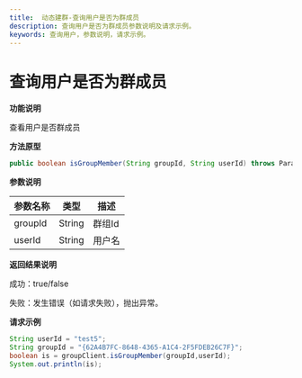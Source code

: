 ```yaml
---
title:  动态建群-查询用户是否为群成员
description: 查询用户是否为群成员参数说明及请求示例。
keywords: 查询用户，参数说明，请求示例。
---
```


# 查询用户是否为群成员

**功能说明**

查看用户是否群成员

**方法原型**

```java
public boolean isGroupMember(String groupId, String userId) throws ParamParserException, UnsupportedEncodingException, HttpRequestException, AESCryptoException;
```

**参数说明**

| 参数名称 | 类型   | 描述   |
| -------- | ------ | ------ |
| groupId  | String | 群组Id |
| userId   | String | 用户名 |

**返回结果说明**

成功：true/false

失败：发生错误（如请求失败），抛出异常。

**请求示例**

```java
String userId = "test5";
String groupId = "{62A4B7FC-8648-4365-A1C4-2F5FDEB26C7F}";
boolean is = groupClient.isGroupMember(groupId,userId);
System.out.println(is);
```